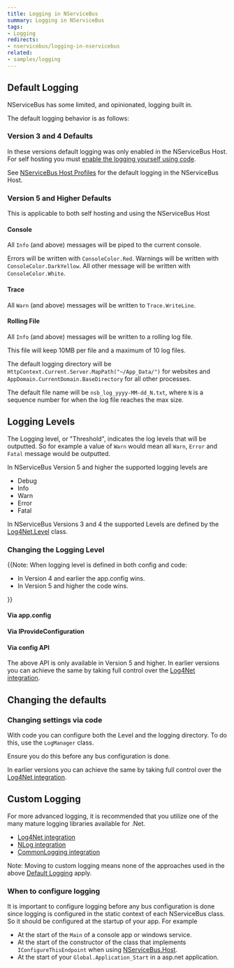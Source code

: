 ```yaml
---
title: Logging in NServiceBus
summary: Logging in NServiceBus
tags: 
- Logging
redirects:
- nservicebus/logging-in-nservicebus
related:
- samples/logging
---
```



## Default Logging

NServiceBus has some limited, and opinionated, logging built in.

The default logging behavior is as follows:


### Version 3 and 4 Defaults

In these versions default logging was only enabled in the NServiceBus Host. For self hosting you must [enable the logging yourself using code](log4net.md). 

See [NServiceBus Host Profiles](/nservicebus/hosting/nservicebus-host/profiles.md) for the default logging in the NServiceBus Host.


### Version 5 and Higher Defaults

This is applicable to both self hosting and using the NServiceBus Host


#### Console

All `Info` (and above) messages will be piped to the current console.

Errors will be written with `ConsoleColor.Red`. Warnings will be written with `ConsoleColor.DarkYellow`. All other message will be written with `ConsoleColor.White`. 


#### Trace

All `Warn` (and above) messages will be written to `Trace.WriteLine`.
 

#### Rolling File 

All `Info` (and above) messages will be written to a rolling log file.

This file will keep 10MB per file and a maximum of 10 log files.

The default logging directory will be `HttpContext.Current.Server.MapPath("~/App_Data/")` for websites and `AppDomain.CurrentDomain.BaseDirectory` for all other processes.

The default file name will be `nsb_log_yyyy-MM-dd_N.txt`, where `N` is a sequence number for when the log file reaches the max size.


## Logging Levels

The Logging level, or "Threshold", indicates the log levels that will be outputted. So for example a value of `Warn` would mean all `Warn`, `Error` and `Fatal` message would be outputted. 

In NServiceBus Version 5 and higher the supported logging levels are

 * Debug
 * Info
 * Warn
 * Error
 * Fatal

In NServiceBus Versions 3 and 4 the supported Levels are defined by the [Log4Net.Level](https://logging.apache.org/log4net/release/sdk/index.html) class.



### Changing the Logging Level

{{Note: When logging level is defined in both config and code:

 * In Version 4 and earlier the app.config wins.
 * In Version 5 and higher the code wins.

}}


#### Via app.config

<!-- import OverrideLoggingDefaultsInAppConfig -->


#### Via IProvideConfiguration

<!-- import LoggingThresholdFromIProvideConfiguration -->


#### Via config API

<!-- import OverrideLoggingLevelInCode -->

The above API is only available in Version 5 and higher. In earlier versions you can achieve the same by taking full control over the [Log4Net integration](log4net.md).


## Changing the defaults


### Changing settings via code

With code you can configure both the Level and the logging directory. To do this, use the `LogManager` class.

<!-- import OverrideLoggingDefaultsInCode -->

Ensure you do this before any bus configuration is done.

In earlier versions you can achieve the same by taking full control over the [Log4Net integration](log4net.md). 


## Custom Logging

For more advanced logging, it is recommended that you utilize one of the many mature logging libraries available for .Net. 

 * [Log4Net integration](log4net.md)
 * [NLog integration](nlog.md)
 * [CommonLogging integration](common-logging.md)

Note: Moving to custom logging means none of the approaches used in the above [Default Logging](#default-logging) apply. 


### When to configure logging

It is important to configure logging before any bus configuration is done since logging is configured in the static context of each NServiceBus class. So it should be configured at the startup of your app. For example

 * At the start of the `Main` of a console app or windows service.
 * At the start of the constructor of the class that implements `IConfigureThisEndpoint` when using [NServiceBus.Host](/nservicebus/hosting/nservicebus-host/).
 * At the start of your `Global.Application_Start` in a asp.net application.